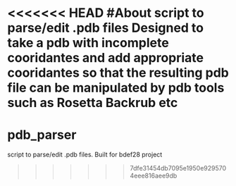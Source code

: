 <<<<<<< HEAD
#About
script to parse/edit .pdb files
Designed to take a pdb with incomplete cooridantes and add appropriate cooridantes so that the resulting pdb file can be manipulated by pdb tools such as Rosetta Backrub etc
=======
# pdb_parser
script to parse/edit .pdb files. Built for bdef28 project
>>>>>>> 7dfe31454db7095e1950e9295704eee816aee9db

